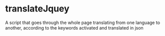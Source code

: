 # translateJquey
A script that goes through the whole page translating from one language to another, according to the keywords activated and translated in json

